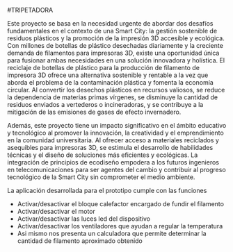 #TRIPETADORA

Este proyecto se basa en la necesidad urgente de abordar dos desafíos fundamentales en el contexto de una Smart City: la gestión sostenible 
de residuos plásticos y la promoción de la impresión 3D accesible y ecológica. Con millones de botellas de plástico desechadas diariamente y 
la creciente demanda de filamentos para impresoras 3D, existe una oportunidad única para fusionar ambas necesidades en una solución innovadora 
y holística. El reciclaje de botellas de plástico para la producción de filamento de impresora 3D ofrece una alternativa sostenible y rentable 
a la vez que aborda el problema de la contaminación plástica y fomenta la economía circular. Al convertir los desechos plásticos en recursos 
valiosos, se reduce la dependencia de materias primas vírgenes, se disminuye la cantidad de residuos enviados a vertederos o incineradoras, y
se contribuye a la mitigación de las emisiones de gases de efecto invernadero.

Además, este proyecto tiene un impacto significativo en el ámbito educativo y tecnológico al promover la innovación, la creatividad y el 
emprendimiento en la comunidad universitaria. Al ofrecer acceso a materiales reciclados y asequibles para impresoras 3D, se estimula el 
desarrollo de habilidades técnicas y el diseño de soluciones más eficientes y ecológicas. La integración de principios de ecodiseño empodera
a los futuros ingenieros en telecomunicaciones para ser agentes del cambio y contribuir al progreso tecnológico de la Smart City sin 
comprometer el medio ambiente.

La aplicación desarrollada para el prototipo cumple con las funciones
* Activar/desactivar el bloque calefactor encargado de fundir el filamento
* Activar/desactivar el motor
* Activar/desactivar las luces led del dispositivo
* Activar/desactivar los ventiladores que ayudan a regular la temperatura
* Asi mismo nos presenta un calculadora que permite determinar la cantidad de filamento aproximado obtenido
